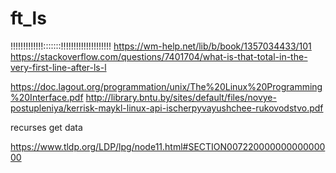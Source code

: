 # ft_ls

!!!!!!!!!!!!!:::::::!!!!!!!!!!!!!!!!!!!!
https://wm-help.net/lib/b/book/1357034433/101
https://stackoverflow.com/questions/7401704/what-is-that-total-in-the-very-first-line-after-ls-l








https://doc.lagout.org/programmation/unix/The%20Linux%20Programming%20Interface.pdf
http://library.bntu.by/sites/default/files/novye-postupleniya/kerrisk-maykl-linux-api-ischerpyvayushchee-rukovodstvo.pdf


recurses get data

https://www.tldp.org/LDP/lpg/node11.html#SECTION00722000000000000000
